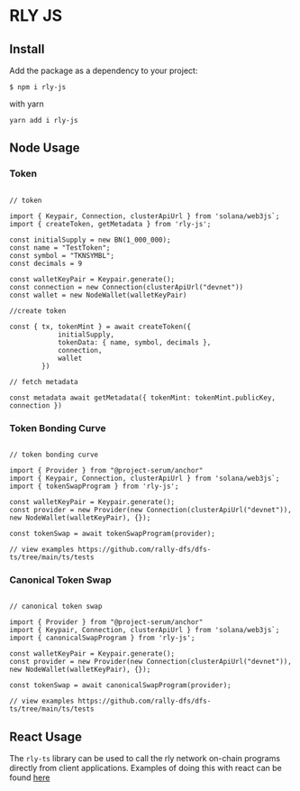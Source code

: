 # RLY JS 

## Install

Add the package as a dependency to your project:

```
$ npm i rly-js
```

with yarn

```
yarn add i rly-js
```

## Node Usage

### Token

```

// token

import { Keypair, Connection, clusterApiUrl } from 'solana/web3js`;
import { createToken, getMetadata } from 'rly-js';

const initialSupply = new BN(1_000_000);
const name = "TestToken";
const symbol = "TKNSYMBL";
const decimals = 9

const walletKeyPair = Keypair.generate();
const connection = new Connection(clusterApiUrl("devnet"))
const wallet = new NodeWallet(walletKeyPair)

//create token

const { tx, tokenMint } = await createToken({
            initialSupply,
            tokenData: { name, symbol, decimals },
            connection,
            wallet
        })

// fetch metadata

const metadata await getMetadata({ tokenMint: tokenMint.publicKey, connection })

```
### Token Bonding Curve

```

// token bonding curve

import { Provider } from "@project-serum/anchor"
import { Keypair, Connection, clusterApiUrl } from 'solana/web3js`;
import { tokenSwapProgram } from 'rly-js';

const walletKeyPair = Keypair.generate();
const provider = new Provider(new Connection(clusterApiUrl("devnet")), new NodeWallet(walletKeyPair), {});

const tokenSwap = await tokenSwapProgram(provider);

// view examples https://github.com/rally-dfs/dfs-ts/tree/main/ts/tests

```

### Canonical Token Swap

```

// canonical token swap

import { Provider } from "@project-serum/anchor"
import { Keypair, Connection, clusterApiUrl } from 'solana/web3js`;
import { canonicalSwapProgram } from 'rly-js';

const walletKeyPair = Keypair.generate();
const provider = new Provider(new Connection(clusterApiUrl("devnet")), new NodeWallet(walletKeyPair), {});

const tokenSwap = await canonicalSwapProgram(provider);

// view examples https://github.com/rally-dfs/dfs-ts/tree/main/ts/tests

```

## React Usage

The `rly-ts` library can be used to call the rly network on-chain programs directly from client applications. Examples of doing this with react can be found [here](https://github.com/rally-dfs/rly-ts/tree/main/packages/examples/react/app)

